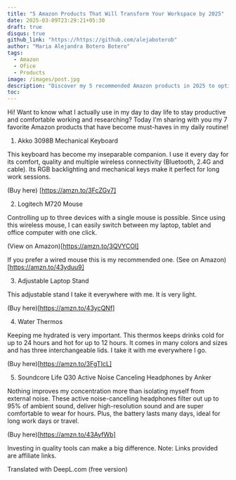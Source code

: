 ```yaml
---
title: "5 Amazon Products That Will Transform Your Workspace by 2025"
date: 2025-03-09T23:29:21+05:30
draft: true
disqus: true
github_link: "https://https://github.com/alejaboterob"
author: "Maria Alejandra Botero Botero"
tags:
  - Amazon
  - Ofice
  - Products
image: /images/post.jpg
description: "Discover my 5 recommended Amazon products in 2025 to optimize your workspace and increase your productivity. Improve your work environment with these recommendations!"
toc:
---
```


Hi! Want to know what I actually use in my day to day life to stay productive and comfortable working and researching? Today I'm sharing with you my 7 favorite Amazon products that have become must-haves in my daily routine!

1. Akko 3098B Mechanical Keyboard

This keyboard has become my inseparable companion. I use it every day for its comfort, quality and multiple wireless connectivity (Bluetooth, 2.4G and cable). Its RGB backlighting and mechanical keys make it perfect for long work sessions.

(Buy here) [https://amzn.to/3FcZGv7]

2. Logitech M720 Mouse

Controlling up to three devices with a single mouse is possible. Since using this wireless mouse, I can easily switch between my laptop, tablet and office computer with one click.

(View on Amazon)[https://amzn.to/3QVYCOI]  

If you prefer a wired mouse this is my recommended one. (See on Amazon)[https://amzn.to/43yduu9]  

3. Adjustable Laptop Stand

This adjustable stand I take it everywhere with me. It is very light.

(Buy here)[https://amzn.to/43ycQNf]

4. Water Thermos

Keeping me hydrated is very important. This thermos keeps drinks cold for up to 24 hours and hot for up to 12 hours. It comes in many colors and sizes and has three interchangeable lids. I take it with me everywhere I go.

(Buy here)[https://amzn.to/3FgTIcL]

5. Soundcore Life Q30 Active Noise Canceling Headphones by Anker
   
Nothing improves my concentration more than isolating myself from external noise. These active noise-cancelling headphones filter out up to 95% of ambient sound, deliver high-resolution sound and are super comfortable to wear for hours. Plus, the battery lasts many days, ideal for long work days or travel.

(Buy here)[https://amzn.to/43AyfWb]

Investing in quality tools can make a big difference. 
Note: Links provided are affiliate links.






Translated with DeepL.com (free version)